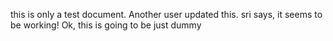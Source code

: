 this is only a test document.
Another user updated this.
sri says, it seems to be working!
Ok, this is going to be just dummy
